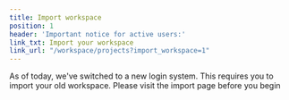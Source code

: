 ```yaml
---
title: Import workspace
position: 1
header: 'Important notice for active users:'
link_txt: Import your workspace
link_url: "/workspace/projects?import_workspace=1"
---
```


As of today, we've switched to a new login system. This requires you to import your old workspace. Please visit the import page before you begin